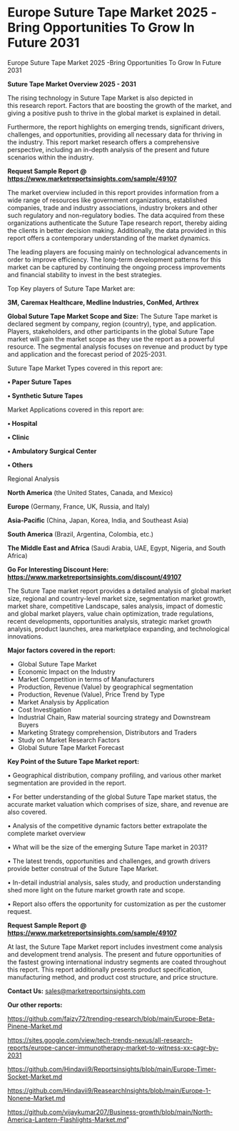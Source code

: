# Europe Suture Tape Market 2025 -Bring Opportunities To Grow In Future 2031
Europe Suture Tape Market 2025 -Bring Opportunities To Grow In Future 2031

<Strong> Suture Tape Market Overview 2025 - 2031</strong>

The rising technology in Suture Tape Market is also depicted in this research report. Factors that are boosting the growth of the market, and giving a positive push to thrive in the global market is explained in detail.

Furthermore, the report highlights on emerging trends, significant drivers, challenges, and opportunities, providing all necessary data for thriving in the industry. This report market research offers a comprehensive perspective, including an in-depth analysis of the present and future scenarios within the industry.

<strong>Request Sample Report @ <a href=https://www.marketreportsinsights.com/sample/49107>https://www.marketreportsinsights.com/sample/49107</a></strong>

The market overview included in this report provides information from a wide range of resources like government organizations, established companies, trade and industry associations, industry brokers and other such regulatory and non-regulatory bodies. The data acquired from these organizations authenticate the Suture Tape research report, thereby aiding the clients in better decision making. Additionally, the data provided in this report offers a contemporary understanding of the market dynamics.

The leading players are focusing mainly on technological advancements in order to improve efficiency. The long-term development patterns for this market can be captured by continuing the ongoing process improvements and financial stability to invest in the best strategies.

Top Key players of Suture Tape Market are:

<strong>3M, Caremax Healthcare, Medline Industries, ConMed, Arthrex</strong>

<strong><b>Global Suture Tape Market Scope and Size:</b></strong>
The Suture Tape market is declared segment by company, region (country), type, and application. Players, stakeholders, and other participants in the global Suture Tape market will gain the market scope as they use the report as a powerful resource. The segmental analysis focuses on revenue and product by type and application and the forecast period of 2025-2031.

Suture Tape Market Types covered in this report are:

<strong>•  Paper Suture Tapes

•  Synthetic Suture Tapes</strong>

Market Applications covered in this report are:

<strong>•  Hospital

•  Clinic

•  Ambulatory Surgical Center

•  Others</strong> 

Regional Analysis

<strong>North America</strong> (the United States, Canada, and Mexico)

<strong>Europe</strong> (Germany, France, UK, Russia, and Italy)

<strong>Asia-Pacific</strong> (China, Japan, Korea, India, and Southeast Asia)

<strong>South America</strong> (Brazil, Argentina, Colombia, etc.)

<strong>The Middle East and Africa</strong> (Saudi Arabia, UAE, Egypt, Nigeria, and South Africa)

<strong>Go For Interesting Discount Here: <a href=https://www.marketreportsinsights.com/discount/49107>https://www.marketreportsinsights.com/discount/49107</a></strong>

The Suture Tape market report provides a detailed analysis of global market size, regional and country-level market size, segmentation market growth, market share, competitive Landscape, sales analysis, impact of domestic and global market players, value chain optimization, trade regulations, recent developments, opportunities analysis, strategic market growth analysis, product launches, area marketplace expanding, and technological innovations.

<strong><b>Major factors covered in the report:</b></strong>
<ul>
  <li>Global Suture Tape Market </li>
  <li>Economic Impact on the Industry</li>
  <li>Market Competition in terms of Manufacturers</li>
  <li>Production, Revenue (Value) by geographical segmentation</li>
  <li>Production, Revenue (Value), Price Trend by Type</li>
  <li>Market Analysis by Application</li>
  <li>Cost Investigation</li>
  <li>Industrial Chain, Raw material sourcing strategy and Downstream Buyers</li>
  <li>Marketing Strategy comprehension, Distributors and Traders</li>
  <li>Study on Market Research Factors</li>
  <li>Global Suture Tape Market Forecast</li>
</ul>

<strong><b>Key Point of the Suture Tape Market report:</b></strong>

• Geographical distribution, company profiling, and various other market segmentation are provided in the report.

• For better understanding of the global Suture Tape market status, the accurate market valuation which comprises of size, share, and revenue are also covered.

• Analysis of the competitive dynamic factors better extrapolate the complete market overview

• What will be the size of the emerging Suture Tape market in 2031?

• The latest trends, opportunities and challenges, and growth drivers provide better construal of the Suture Tape Market.

• In-detail industrial analysis, sales study, and production understanding shed more light on the future market growth rate and scope.

• Report also offers the opportunity for customization as per the customer request.

<strong>Request Sample Report @ <a href=https://www.marketreportsinsights.com/sample/49107>https://www.marketreportsinsights.com/sample/49107</a></strong>

At last, the Suture Tape Market report includes investment come analysis and development trend analysis. The present and future opportunities of the fastest growing international industry segments are coated throughout this report. This report additionally presents product specification, manufacturing method, and product cost structure, and price structure.

<strong>Contact Us:</strong>
sales@marketreportsinsights.com

<strong>Our other reports:</strong>

<a href=https://github.com/faizy72/trending-research/blob/main/Europe-Beta-Pinene-Market.md>https://github.com/faizy72/trending-research/blob/main/Europe-Beta-Pinene-Market.md</a>

<a href=https://sites.google.com/view/tech-trends-nexus/all-research-reports/europe-cancer-immunotherapy-market-to-witness-xx-cagr-by-2031>https://sites.google.com/view/tech-trends-nexus/all-research-reports/europe-cancer-immunotherapy-market-to-witness-xx-cagr-by-2031</a>

<a href=https://github.com/Hindavii9/Reportsinsights/blob/main/Europe-Timer-Socket-Market.md>https://github.com/Hindavii9/Reportsinsights/blob/main/Europe-Timer-Socket-Market.md</a>

<a href=https://github.com/Hindavii9/ReasearchInsights/blob/main/Europe-1-Nonene-Market.md>https://github.com/Hindavii9/ReasearchInsights/blob/main/Europe-1-Nonene-Market.md</a>

<a href=https://github.com/vijaykumar207/Business-growth/blob/main/North-America-Lantern-Flashlights-Market.md>https://github.com/vijaykumar207/Business-growth/blob/main/North-America-Lantern-Flashlights-Market.md</a>"
